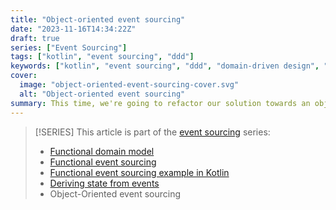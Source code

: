 ```yaml
---
title: "Object-oriented event sourcing"
date: "2023-11-16T14:34:22Z"
draft: true
series: ["Event Sourcing"]
tags: ["kotlin", "event sourcing", "ddd"]
keywords: ["kotlin", "event sourcing", "ddd", "domain-driven design", "dddesign"]
cover:
  image: "object-oriented-event-sourcing-cover.svg"
  alt: "Object-oriented event sourcing"
summary: This time, we're going to refactor our solution towards an object-oriented (OOP) style. The finite state machine we implemented previously enables us to take advantage of polymorphic behaviour while sticking to immutability.
---
```


> [!SERIES] This article is part of the [event sourcing](/series/event-sourcing/) series:
>
> * [Functional domain model](/functional-domain-model/)
> * [Functional event sourcing](/functional-event-sourcing/)
> * [Functional event sourcing example in Kotlin](/functional-event-sourcing-example-in-kotlin/)
> * [Deriving state from events](/deriving-state-from-events/)
> * Object-Oriented event sourcing

<!-- https://excalidraw.com/#json=cKVgrv9mYLKdLEWWg2h9i,0VHkqXpTBsfTyHzGOduhJg -->